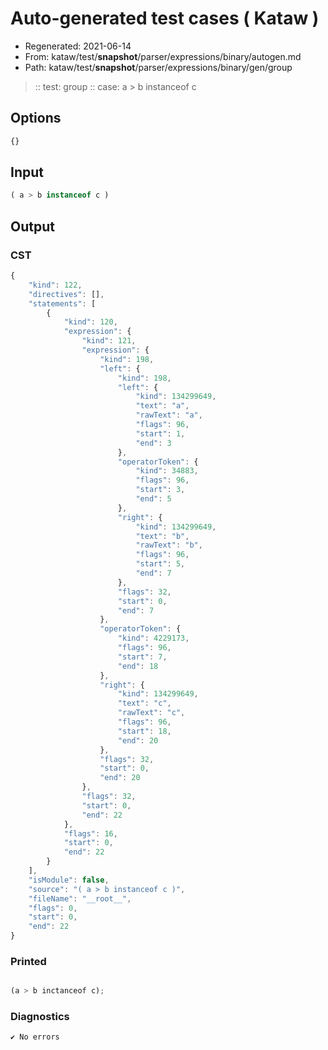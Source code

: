 # Auto-generated test cases ( Kataw )
- Regenerated: 2021-06-14
- From: kataw/test/__snapshot__/parser/expressions/binary/autogen.md
- Path: kataw/test/__snapshot__/parser/expressions/binary/gen/group
> :: test: group
> :: case: a > b instanceof c
## Options

`````js
{}
`````
## Input

`````js
( a > b instanceof c )
`````
## Output

### CST

```javascript
{
    "kind": 122,
    "directives": [],
    "statements": [
        {
            "kind": 120,
            "expression": {
                "kind": 121,
                "expression": {
                    "kind": 198,
                    "left": {
                        "kind": 198,
                        "left": {
                            "kind": 134299649,
                            "text": "a",
                            "rawText": "a",
                            "flags": 96,
                            "start": 1,
                            "end": 3
                        },
                        "operatorToken": {
                            "kind": 34883,
                            "flags": 96,
                            "start": 3,
                            "end": 5
                        },
                        "right": {
                            "kind": 134299649,
                            "text": "b",
                            "rawText": "b",
                            "flags": 96,
                            "start": 5,
                            "end": 7
                        },
                        "flags": 32,
                        "start": 0,
                        "end": 7
                    },
                    "operatorToken": {
                        "kind": 4229173,
                        "flags": 96,
                        "start": 7,
                        "end": 18
                    },
                    "right": {
                        "kind": 134299649,
                        "text": "c",
                        "rawText": "c",
                        "flags": 96,
                        "start": 18,
                        "end": 20
                    },
                    "flags": 32,
                    "start": 0,
                    "end": 20
                },
                "flags": 32,
                "start": 0,
                "end": 22
            },
            "flags": 16,
            "start": 0,
            "end": 22
        }
    ],
    "isModule": false,
    "source": "( a > b instanceof c )",
    "fileName": "__root__",
    "flags": 0,
    "start": 0,
    "end": 22
}
```

### Printed

```javascript

(a > b inctanceof c);
```

### Diagnostics

```javascript
✔ No errors
```

